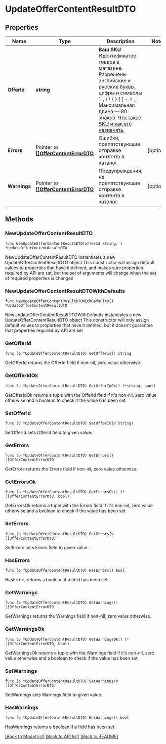 # UpdateOfferContentResultDTO

## Properties

Name | Type | Description | Notes
------------ | ------------- | ------------- | -------------
**OfferId** | **string** |   **Ваш SKU**  Идентификатор товара в магазине. Разрешены английские и русские буквы, цифры и символы &#x60;. , / \\ ( ) [ ] - &#x3D; _&#x60;  Максимальная длина — 80 знаков.  [Что такое SKU и как его назначать](https://yandex.ru/support/marketplace/assortment/add/index.html#fields).  | 
**Errors** | Pointer to [**[]OfferContentErrorDTO**](OfferContentErrorDTO.md) | Ошибки, препятствующие отправке контента в каталог. | [optional] 
**Warnings** | Pointer to [**[]OfferContentErrorDTO**](OfferContentErrorDTO.md) | Предупреждения, не препятствующие отправке контента в каталог. | [optional] 

## Methods

### NewUpdateOfferContentResultDTO

`func NewUpdateOfferContentResultDTO(offerId string, ) *UpdateOfferContentResultDTO`

NewUpdateOfferContentResultDTO instantiates a new UpdateOfferContentResultDTO object
This constructor will assign default values to properties that have it defined,
and makes sure properties required by API are set, but the set of arguments
will change when the set of required properties is changed

### NewUpdateOfferContentResultDTOWithDefaults

`func NewUpdateOfferContentResultDTOWithDefaults() *UpdateOfferContentResultDTO`

NewUpdateOfferContentResultDTOWithDefaults instantiates a new UpdateOfferContentResultDTO object
This constructor will only assign default values to properties that have it defined,
but it doesn't guarantee that properties required by API are set

### GetOfferId

`func (o *UpdateOfferContentResultDTO) GetOfferId() string`

GetOfferId returns the OfferId field if non-nil, zero value otherwise.

### GetOfferIdOk

`func (o *UpdateOfferContentResultDTO) GetOfferIdOk() (*string, bool)`

GetOfferIdOk returns a tuple with the OfferId field if it's non-nil, zero value otherwise
and a boolean to check if the value has been set.

### SetOfferId

`func (o *UpdateOfferContentResultDTO) SetOfferId(v string)`

SetOfferId sets OfferId field to given value.


### GetErrors

`func (o *UpdateOfferContentResultDTO) GetErrors() []OfferContentErrorDTO`

GetErrors returns the Errors field if non-nil, zero value otherwise.

### GetErrorsOk

`func (o *UpdateOfferContentResultDTO) GetErrorsOk() (*[]OfferContentErrorDTO, bool)`

GetErrorsOk returns a tuple with the Errors field if it's non-nil, zero value otherwise
and a boolean to check if the value has been set.

### SetErrors

`func (o *UpdateOfferContentResultDTO) SetErrors(v []OfferContentErrorDTO)`

SetErrors sets Errors field to given value.

### HasErrors

`func (o *UpdateOfferContentResultDTO) HasErrors() bool`

HasErrors returns a boolean if a field has been set.

### GetWarnings

`func (o *UpdateOfferContentResultDTO) GetWarnings() []OfferContentErrorDTO`

GetWarnings returns the Warnings field if non-nil, zero value otherwise.

### GetWarningsOk

`func (o *UpdateOfferContentResultDTO) GetWarningsOk() (*[]OfferContentErrorDTO, bool)`

GetWarningsOk returns a tuple with the Warnings field if it's non-nil, zero value otherwise
and a boolean to check if the value has been set.

### SetWarnings

`func (o *UpdateOfferContentResultDTO) SetWarnings(v []OfferContentErrorDTO)`

SetWarnings sets Warnings field to given value.

### HasWarnings

`func (o *UpdateOfferContentResultDTO) HasWarnings() bool`

HasWarnings returns a boolean if a field has been set.


[[Back to Model list]](../README.md#documentation-for-models) [[Back to API list]](../README.md#documentation-for-api-endpoints) [[Back to README]](../README.md)


